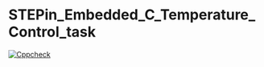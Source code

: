 # STEPin_Embedded_C_Temperature_Control_task

[![Cppcheck](https://github.com/achyuthrudru9999/STEPin_Embedded_C_Temperature_Control_task/actions/workflows/Codequality.yml/badge.svg)](https://github.com/achyuthrudru9999/STEPin_Embedded_C_Temperature_Control_task/actions/workflows/Codequality.yml)
